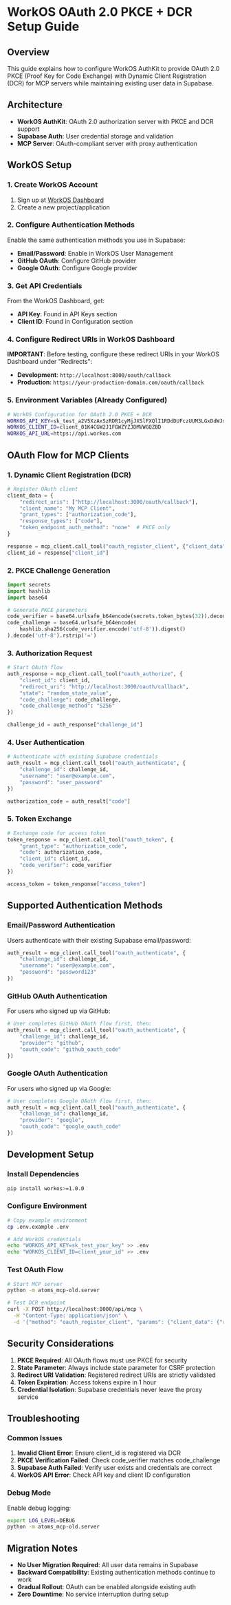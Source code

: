# WorkOS OAuth 2.0 PKCE + DCR Setup Guide

## Overview

This guide explains how to configure WorkOS AuthKit to provide OAuth 2.0 PKCE (Proof Key for Code Exchange) with Dynamic Client Registration (DCR) for MCP servers while maintaining existing user data in Supabase.

## Architecture

- **WorkOS AuthKit**: OAuth 2.0 authorization server with PKCE and DCR support
- **Supabase Auth**: User credential storage and validation
- **MCP Server**: OAuth-compliant server with proxy authentication

## WorkOS Setup

### 1. Create WorkOS Account

1. Sign up at [WorkOS Dashboard](https://dashboard.workos.com)
2. Create a new project/application

### 2. Configure Authentication Methods

Enable the same authentication methods you use in Supabase:
- **Email/Password**: Enable in WorkOS User Management
- **GitHub OAuth**: Configure GitHub provider
- **Google OAuth**: Configure Google provider

### 3. Get API Credentials

From the WorkOS Dashboard, get:
- **API Key**: Found in API Keys section
- **Client ID**: Found in Configuration section

### 4. Configure Redirect URIs in WorkOS Dashboard

**IMPORTANT**: Before testing, configure these redirect URIs in your WorkOS Dashboard under "Redirects":

- **Development**: `http://localhost:8000/oauth/callback`
- **Production**: `https://your-production-domain.com/oauth/callback`

### 5. Environment Variables (Already Configured)

```bash
# WorkOS Configuration for OAuth 2.0 PKCE + DCR
WORKOS_API_KEY=sk_test_a2V5XzAxSzRDR1cyMjJXSlFXQlI1RDdDUFczUUM3LGxDdWJmN2tNTDBjaHlRNjhUaEtsalQ0ZTMu
WORKOS_CLIENT_ID=client_01K4CGW2J1FGWZYZJDMVWGQZBD
WORKOS_API_URL=https://api.workos.com
```

## OAuth Flow for MCP Clients

### 1. Dynamic Client Registration (DCR)

```python
# Register OAuth client
client_data = {
    "redirect_uris": ["http://localhost:3000/oauth/callback"],
    "client_name": "My MCP Client",
    "grant_types": ["authorization_code"],
    "response_types": ["code"],
    "token_endpoint_auth_method": "none"  # PKCE only
}

response = mcp_client.call_tool("oauth_register_client", {"client_data": client_data})
client_id = response["client_id"]
```

### 2. PKCE Challenge Generation

```python
import secrets
import hashlib
import base64

# Generate PKCE parameters
code_verifier = base64.urlsafe_b64encode(secrets.token_bytes(32)).decode('utf-8').rstrip('=')
code_challenge = base64.urlsafe_b64encode(
    hashlib.sha256(code_verifier.encode('utf-8')).digest()
).decode('utf-8').rstrip('=')
```

### 3. Authorization Request

```python
# Start OAuth flow
auth_response = mcp_client.call_tool("oauth_authorize", {
    "client_id": client_id,
    "redirect_uri": "http://localhost:3000/oauth/callback",
    "state": "random_state_value",
    "code_challenge": code_challenge,
    "code_challenge_method": "S256"
})

challenge_id = auth_response["challenge_id"]
```

### 4. User Authentication

```python
# Authenticate with existing Supabase credentials
auth_result = mcp_client.call_tool("oauth_authenticate", {
    "challenge_id": challenge_id,
    "username": "user@example.com",
    "password": "user_password"
})

authorization_code = auth_result["code"]
```

### 5. Token Exchange

```python
# Exchange code for access token
token_response = mcp_client.call_tool("oauth_token", {
    "grant_type": "authorization_code",
    "code": authorization_code,
    "client_id": client_id,
    "code_verifier": code_verifier
})

access_token = token_response["access_token"]
```

## Supported Authentication Methods

### Email/Password Authentication

Users authenticate with their existing Supabase email/password:

```python
auth_result = mcp_client.call_tool("oauth_authenticate", {
    "challenge_id": challenge_id,
    "username": "user@example.com",
    "password": "password123"
})
```

### GitHub OAuth Authentication

For users who signed up via GitHub:

```python
# User completes GitHub OAuth flow first, then:
auth_result = mcp_client.call_tool("oauth_authenticate", {
    "challenge_id": challenge_id,
    "provider": "github",
    "oauth_code": "github_oauth_code"
})
```

### Google OAuth Authentication

For users who signed up via Google:

```python
# User completes Google OAuth flow first, then:
auth_result = mcp_client.call_tool("oauth_authenticate", {
    "challenge_id": challenge_id,
    "provider": "google",
    "oauth_code": "google_oauth_code"
})
```

## Development Setup

### Install Dependencies

```bash
pip install workos>=1.0.0
```

### Configure Environment

```bash
# Copy example environment
cp .env.example .env

# Add WorkOS credentials
echo "WORKOS_API_KEY=sk_test_your_key" >> .env
echo "WORKOS_CLIENT_ID=client_your_id" >> .env
```

### Test OAuth Flow

```bash
# Start MCP server
python -m atoms_mcp-old.server

# Test DCR endpoint
curl -X POST http://localhost:8000/api/mcp \
  -H "Content-Type: application/json" \
  -d '{"method": "oauth_register_client", "params": {"client_data": {"redirect_uris": ["http://localhost:3000/callback"]}}}'
```

## Security Considerations

1. **PKCE Required**: All OAuth flows must use PKCE for security
2. **State Parameter**: Always include state parameter for CSRF protection
3. **Redirect URI Validation**: Registered redirect URIs are strictly validated
4. **Token Expiration**: Access tokens expire in 1 hour
5. **Credential Isolation**: Supabase credentials never leave the proxy service

## Troubleshooting

### Common Issues

1. **Invalid Client Error**: Ensure client_id is registered via DCR
2. **PKCE Verification Failed**: Check code_verifier matches code_challenge
3. **Supabase Auth Failed**: Verify user exists and credentials are correct
4. **WorkOS API Error**: Check API key and client ID configuration

### Debug Mode

Enable debug logging:

```bash
export LOG_LEVEL=DEBUG
python -m atoms_mcp-old.server
```

## Migration Notes

- **No User Migration Required**: All user data remains in Supabase
- **Backward Compatibility**: Existing authentication methods continue to work
- **Gradual Rollout**: OAuth can be enabled alongside existing auth
- **Zero Downtime**: No service interruption during setup